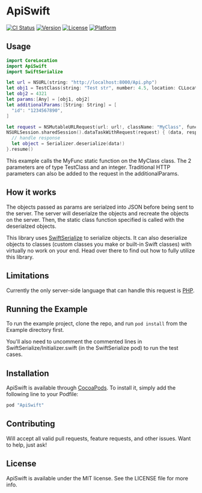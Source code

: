 # ApiSwift

[![CI Status](http://img.shields.io/travis/CKalnasy/ApiSwift.svg?style=flat)](https://travis-ci.org/CKalnasy/ApiSwift)
[![Version](https://img.shields.io/cocoapods/v/ApiSwift.svg?style=flat)](http://cocoapods.org/pods/ApiSwift)
[![License](https://img.shields.io/cocoapods/l/ApiSwift.svg?style=flat)](http://cocoapods.org/pods/ApiSwift)
[![Platform](https://img.shields.io/cocoapods/p/ApiSwift.svg?style=flat)](http://cocoapods.org/pods/ApiSwift)

## Usage

```swift
import CoreLocation
import ApiSwift
import SwiftSerialize

let url = NSURL(string: "http://localhost:8000/Api.php")
let obj1 = TestClass(string: "Test str", number: 4.5, location: CLLocationCoordinate2D(latitude: 33.2, longitude: 44), array: [3, 5, 84, 23], map: ["key1": ["key2" : 82]], set: [3.3, 55.3, 32.1])
let obj2 = 4321
let params:[Any] = [obj1, obj2]
let additionalParams:[String: String] = [
  "id": "1234567890",
]

let request = NSMutableURLRequest(url: url!, className: "MyClass", functionName: "MyFunc", params: params, additionalParams: additionalParams)
NSURLSession.sharedSession().dataTaskWithRequest(request) { (data, response, error) -> Void in
  // handle response
  let object = Serializer.deserialize(data!)
}.resume()
```

This example calls the MyFunc static function on the MyClass class. The 2 parameters are of type TestClass and an integer.
Traditional HTTP parameters can also be added to the request in the additionalParams.

## How it works

The objects passed as params are serialzed into JSON before being sent to the server. The server will deserialze the objects and recreate the
objects on the server. Then, the static class function specified is called with the deserialzed objects.

This library uses [SwiftSerialize](https://github.com/ckalnasy/SwiftSerialize) to serialize objects. It can also deserialize objects to classes (custom classes you make or built-in Swift classes) with virtually no work on your end. Head over there to find out how to fully utilize this library.

## Limitations

Currently the only server-side language that can handle this request is [PHP](https://github.com/ckalnasy/Api-php).

## Running the Example

To run the example project, clone the repo, and run `pod install` from the Example directory first.

You'll also need to uncomment the commented lines in SwiftSerialize/Initializer.swift (in the SwiftSerialize pod) to run the test cases.

## Installation

ApiSwift is available through [CocoaPods](http://cocoapods.org). To install
it, simply add the following line to your Podfile:

```ruby
pod "ApiSwift"
```

## Contributing

Will accept all valid pull requests, feature requests, and other issues. Want to help, just ask!

## License

ApiSwift is available under the MIT license. See the LICENSE file for more info.
